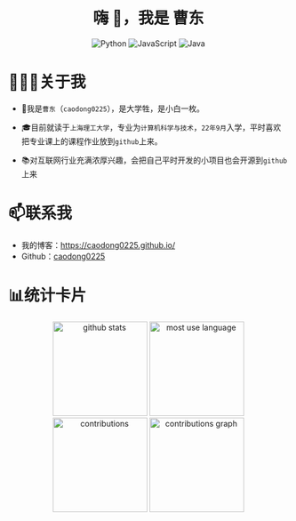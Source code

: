 <h1 style="text-align: center;" align="center">
  嗨 👋，我是 曹东
</h1>

<p align="center">
  <img src="https://img.shields.io/badge/python-3670A0?style=for-the-badge&logo=python&logoColor=ffdd54" style="display: inline-block;"  alt="Python"/> 
  <img src="https://img.shields.io/badge/javascript-%23323330.svg?style=for-the-badge&logo=javascript&logoColor=%23F7DF1E" style="display: inline-block;"  alt="JavaScript"/> 
  <img src="https://img.shields.io/badge/java-%23ED8B00.svg?style=for-the-badge&logo=openjdk&logoColor=white" style="display: inline-block;" alt="Java" />
</p>

# 👨🏻‍💻关于我

- 💬我是`曹东`（`caodong0225`），是大学牲，是小白一枚。


- 🎓目前就读于`上海理工大学`，专业为`计算机科学与技术`，`22年9月`入学，平时喜欢把专业课上的课程作业放到`github`上来。


- 📚对互联网行业充满浓厚兴趣，会把自己平时开发的小项目也会开源到`github`上来

# 📫联系我

- 我的博客：https://caodong0225.github.io/
- Github：[caodong0225](https://github.com/caodong0225)

# 📊统计卡片

<div align="center">
<span>  </span>
<img height="170px" src="https://github-readme-stats.vercel.app/api?username=caodong0225" alt="github stats"/><span>  </span>
<img height="170px" src="https://github-readme-stats.vercel.app/api/top-langs/?username=caodong0225&layout=compact&langs_count=8" alt="most use language"/>
<img height="170px" src="https://github-readme-streak-stats.herokuapp.com/?user=caodong0225" alt="contributions"/>
<img height="170px" src="https://github-readme-activity-graph.vercel.app/graph?username=caodong0225&theme=github" alt="contributions graph"/>
<span>  </span>
</div>
